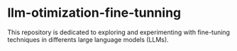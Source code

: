 # llm-otimization-fine-tunning
This repository is dedicated to exploring and experimenting with fine-tuning techniques in differents large language models (LLMs).
